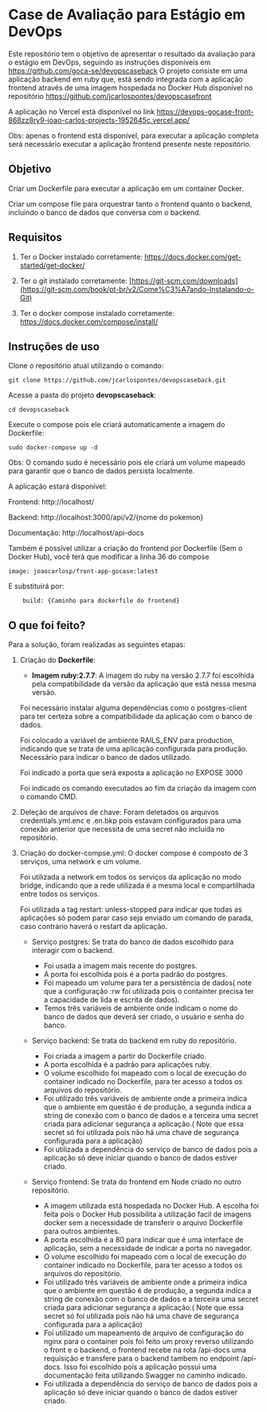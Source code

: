 # Case de Avaliação para Estágio em DevOps

Este repositório tem o objetivo de apresentar o resultado da avaliação para o estágio em DevOps, seguindo as instruções disponíveis em https://github.com/goca-se/devopscaseback
O projeto consiste em uma aplicação backend em ruby que, está sendo integrada com a aplicação frontend através de uma imagem hospedada no Docker Hub disponível no repositório https://github.com/jcarlospontes/devopscasefront

A aplicação no Vercel está disponível no link https://devops-gocase-front-868zz8ry9-joao-carlos-projects-1952645c.vercel.app/

Obs: apenas o frontend está disponível, para executar a aplicação completa será necessário executar a aplicação frontend presente neste repositório.

## Objetivo

Criar um Dockerfile para executar a aplicação em um container Docker.

Criar um compose file para orquestrar tanto o frontend quanto o backend, incluindo o banco de dados que conversa com o backend.

## Requisitos

1. Ter o Docker instalado corretamente: https://docs.docker.com/get-started/get-docker/
   
3. Ter o git instalado corretamente: [https://git-scm.com/downloads](https://git-scm.com/book/pt-br/v2/Come%C3%A7ando-Instalando-o-Git)

4. Ter o docker compose instalado corretamente: https://docs.docker.com/compose/install/

## Instruções de uso

Clone o repositório atual utilizando o comando: 
```console
git clone https://github.com/jcarlospontes/devopscaseback.git
```
Acesse a pasta do projeto **devopscaseback**:
```console
cd devopscaseback
```
Execute o compose pois ele criará automaticamente a imagem do Dockerfile:
```console
sudo docker-compose up -d
```

Obs: O comando sudo é necessário pois ele criará um volume mapeado para garantir que o banco de dados persista localmente.

A aplicação estará disponível:

Frontend: http://localhost/

Backend: http://localhost:3000/api/v2/{nome do pokemon}

Documentação: http://localhost/api-docs

Também é possível utilizar a criação do frontend por Dockerfile (Sem o Docker Hub), você terá que modificar a linha 36 do compose

```console
image: joaocarlosp/front-app-gocase:latest
```

E substituirá por:

```console
    build: {Caminho para dockerfile do frontend}
```


## O que foi feito?

Para a solução, foram realizadas as seguintes etapas:
1. Criação do **Dockerfile**:
   
   - **Imagem ruby:2.7.7**: A imagem do ruby na versão 2.7.7 foi escolhida pela compatibilidade da versão da aplicação que está nessa mesma versão.

   Foi necessário instalar alguma dependências como o postgres-client para ter certeza sobre a compatibilidade da aplicação com o banco de dados.

   Foi colocado a variável de ambiente RAILS_ENV para production, indicando que se trata de uma aplicação configurada para produção. Necessário para indicar o banco de dados utilizado.

   Foi indicado a porta que será exposta a aplicação no EXPOSE 3000

   Foi indicado os comando executados ao fim da criação da imagem com o comando CMD.

2. Deleção de arquivos de chave:
   Foram deletados os arquivos credentials.yml.enc e .en.bkp pois estavam configurados para uma conexão anterior que necessita de uma secret não incluida no repositório.

3. Criação do docker-compse.yml:
   O docker compose é composto de 3 serviços, uma network e um volume.

   Foi utilizada a network em todos os serviços da aplicação no modo bridge, indicando que a rede utilizada é a mesma local e compartilhada entre todos os serviços.

   Foi utilizada a tag restart: unless-stopped para indicar que todas as aplicações só podem parar caso seja enviado um comando de parada, caso contrário haverá o restart da aplicação.

   - Serviço postgres: 
      Se trata do banco de dados escolhido para interagir com o backend.
      - Foi usada a imagem mais recente do postgres.
      - A porta foi escolhida pois é a porta padrão do postgres.
      - Foi mapeado um volume para ter a persistência de dados( note que a configuração :rw foi utilizada pois o containter precisa ter a capacidade de lida e escrita de dados).
      - Temos três variáveis de ambiente onde indicam o nome do banco de dados que deverá ser criado, o usuário e senha do banco.

   - Serviço backend: 
      Se trata do backend em ruby do repositório.
      - Foi criada a imagem a partir do Dockerfile criado.
      - A porta escolhida é a padrão para aplicações ruby.
      - O volume escolhido foi mapeado com o local de execução do container indicado no Dockerfile, para ter acesso a todos os arquivos do repositório.
      - Foi utilizado três variáveis de ambiente onde a primeira indica que o ambiente em questão é de produção, a segunda indica a string de conexão com o banco de dados e a terceira uma secret criada para adicionar segurança a aplicação.( Note que essa secret só foi utilizada pois não há uma chave de segurança configurada para a aplicação)
      - Foi utilizada a dependência do serviço de banco de dados pois a aplicação só deve iniciar quando o banco de dados estiver criado.

   - Serviço frontend: 
      Se trata do frontend em Node criado no outro repositório.
      - A imagem utilizada está hospedada no Docker Hub. A escolha foi feita pois o Docker Hub possibilita a utilização facil de imagens docker sem a necessidade de transferir o arquivo Dockerfile para outros ambientes.
      - A porta escolhida é a 80 para indicar que é uma interface de aplicação, sem a necessidade de indicar a porta no navegador.
      - O volume escolhido foi mapeado com o local de execução do container indicado no Dockerfile, para ter acesso a todos os arquivos do repositório.
      - Foi utilizado três variáveis de ambiente onde a primeira indica que o ambiente em questão é de produção, a segunda indica a string de conexão com o banco de dados e a terceira uma secret criada para adicionar segurança a aplicação.( Note que essa secret só foi utilizada pois não há uma chave de segurança configurada para a aplicação)
      - Foi utilizado um mapeamento de arquivo de configuração do nginx para o container pois foi feito um proxy reverso utilizando o front e o backend, o frontend recebe na rota /api-docs uma requisição e transfere para o backend tambem no endpoint /api-docs. Isso foi escolhido pois a aplicação possui uma documentação feita utilizando Swagger no caminho indicado.
      - Foi utilizada a dependência do serviço de banco de dados pois a aplicação só deve iniciar quando o banco de dados estiver criado.

